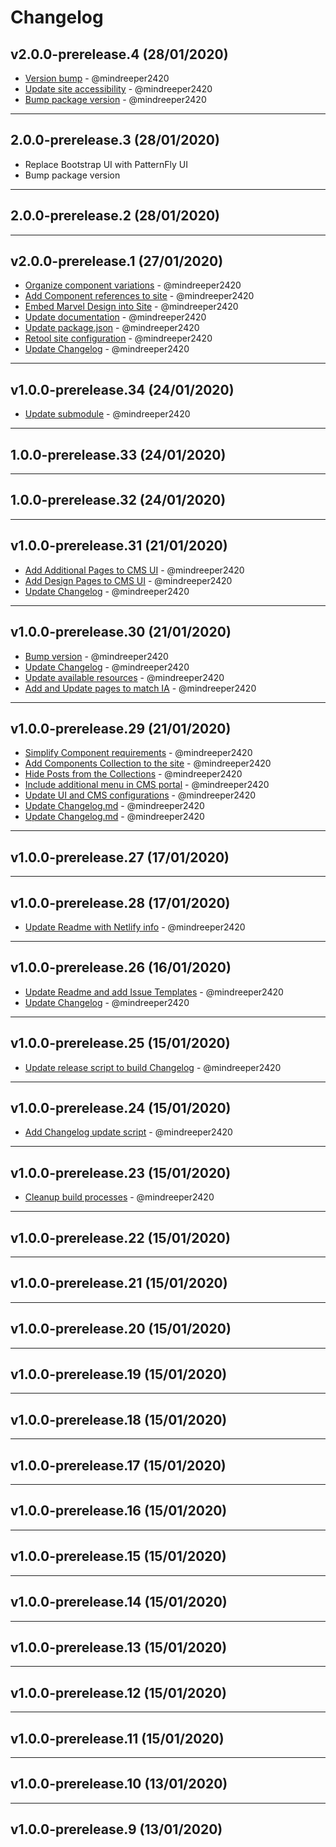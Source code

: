 # Changelog

## v2.0.0-prerelease.4 (28/01/2020)
- [Version bump](https://github.com/mindreeper2420/rhddx/commit/2ec07735121fa30520c27f7db255df8c114f6cf1) - @mindreeper2420
- [Update site accessibility](https://github.com/mindreeper2420/rhddx/commit/e02be529356b9471990df759c303479bf13e9d9f) - @mindreeper2420
- [Bump package version](https://github.com/mindreeper2420/rhddx/commit/d608c2446ede00f22a6232cd816ec0254487fb20) - @mindreeper2420

---

## 2.0.0-prerelease.3 (28/01/2020)
- Replace Bootstrap UI with PatternFly UI
- Bump package version
---

## 2.0.0-prerelease.2 (28/01/2020)

---

## v2.0.0-prerelease.1 (27/01/2020)
- [Organize component variations](https://github.com/mindreeper2420/rhddx/commit/d972a4fe8d8443b433e156cd90f2f6378b4790e4) - @mindreeper2420
- [Add Component references to site](https://github.com/mindreeper2420/rhddx/commit/4832d533243c15c860696caa69d2bc1a33dbc3cd) - @mindreeper2420
- [Embed Marvel Design into Site](https://github.com/mindreeper2420/rhddx/commit/e45da1b6f57872c0218d1bca5efafcdef98badca) - @mindreeper2420
- [Update documentation](https://github.com/mindreeper2420/rhddx/commit/bbab940dabb6c2378cd6cf219733356f55d44580) - @mindreeper2420
- [Update package.json](https://github.com/mindreeper2420/rhddx/commit/930b3fd3cd8f94374cf71ecb81441e28089a3856) - @mindreeper2420
- [Retool site configuration](https://github.com/mindreeper2420/rhddx/commit/4b2cab07a52270a5d07874fc914bc31554e2ad7b) - @mindreeper2420
- [Update Changelog](https://github.com/mindreeper2420/rhddx/commit/19359ed8bb04a5c2d9fc4890a2b7589c26bf1b7c) - @mindreeper2420

---

## v1.0.0-prerelease.34 (24/01/2020)
- [Update submodule](https://github.com/mindreeper2420/rhddx/commit/30614d2f848537b3b5a00758053313d4a0122bbf) - @mindreeper2420

---

## 1.0.0-prerelease.33 (24/01/2020)

---

## 1.0.0-prerelease.32 (24/01/2020)

---

## v1.0.0-prerelease.31 (21/01/2020)
- [Add Additional Pages to CMS UI](https://github.com/mindreeper2420/rhddx/commit/b182fd099a6994f8152dd69254e280545289e973) - @mindreeper2420
- [Add Design Pages to CMS UI](https://github.com/mindreeper2420/rhddx/commit/1a5ecb9619ab8d0932b523e9c199a173f8e11b80) - @mindreeper2420
- [Update Changelog](https://github.com/mindreeper2420/rhddx/commit/37ca2fe56a588f9ff34a6d0b9a86090af69857d6) - @mindreeper2420

---

## v1.0.0-prerelease.30 (21/01/2020)
- [Bump version](https://github.com/mindreeper2420/rhddx/commit/944047bb748e2a27c89b6bad6c96bdfc0686a9a3) - @mindreeper2420
- [Update Changelog](https://github.com/mindreeper2420/rhddx/commit/f7238b9f1643b69244b1f2e11993ae4cac410ebc) - @mindreeper2420
- [Update available resources](https://github.com/mindreeper2420/rhddx/commit/8c4ca4ae84ddc18978799bcb99bf7cc161b38429) - @mindreeper2420
- [Add and Update pages to match IA](https://github.com/mindreeper2420/rhddx/commit/7f027c1eceebd6137073b01beb5e4267064e653e) - @mindreeper2420

---

## v1.0.0-prerelease.29 (21/01/2020)
- [Simplify Component requirements](https://github.com/mindreeper2420/rhddx/commit/f259cf22e3e5ee6510a265a1355d9ae28e208b8f) - @mindreeper2420
- [Add Components Collection to the site](https://github.com/mindreeper2420/rhddx/commit/f7943075c309087aa280d19640006698c3643d6f) - @mindreeper2420
- [Hide Posts from the Collections](https://github.com/mindreeper2420/rhddx/commit/9a6e42e31874cdd00405cbf790f230f4b759fb03) - @mindreeper2420
- [Include additional menu in CMS portal](https://github.com/mindreeper2420/rhddx/commit/7ef9501a092d2034715ec0f2ed524ca1d1f053f1) - @mindreeper2420
- [Update UI and CMS configurations](https://github.com/mindreeper2420/rhddx/commit/9198b456332c2fe474bb7574549a6aeb998311e9) - @mindreeper2420
- [Update Changelog.md](https://github.com/mindreeper2420/rhddx/commit/f258c33c4f20516634539f18bc0d11d7dd2f2638) - @mindreeper2420
- [Update Changelog.md](https://github.com/mindreeper2420/rhddx/commit/80e8c8db764dcbcc905057d35f74ac8e2a8128d8) - @mindreeper2420

---

## v1.0.0-prerelease.27 (17/01/2020)

---

## v1.0.0-prerelease.28 (17/01/2020)
- [Update Readme with Netlify info](https://github.com/mindreeper2420/rhddx/commit/43a552b80a35b265d8aa722270e100d26025bdc8) - @mindreeper2420

---

## v1.0.0-prerelease.26 (16/01/2020)
- [Update Readme and add Issue Templates](https://github.com/mindreeper2420/rhddx/commit/aca07f8381f6dbed5d24f6bb2caeda8c547b2bdf) - @mindreeper2420
- [Update Changelog](https://github.com/mindreeper2420/rhddx/commit/1a9c154b56da2e7f0223bc459ca95fed4fdd2f96) - @mindreeper2420

---

## v1.0.0-prerelease.25 (15/01/2020)
- [Update release script to build Changelog](https://github.com/mindreeper2420/rhddx/commit/40b6ae664968608ce569ec7539235f6c7aa021e3) - @mindreeper2420

---

## v1.0.0-prerelease.24 (15/01/2020)
- [Add Changelog update script](https://github.com/mindreeper2420/rhddx/commit/aeed7d88f011e2f9af1432749fa4e9a4b6f0d565) - @mindreeper2420

---

## v1.0.0-prerelease.23 (15/01/2020)
- [Cleanup build processes](https://github.com/mindreeper2420/rhddx/commit/4a92b573790c9c8cacbd3944715768c1729dfb5d) - @mindreeper2420

---

## v1.0.0-prerelease.22 (15/01/2020)

---

## v1.0.0-prerelease.21 (15/01/2020)

---

## v1.0.0-prerelease.20 (15/01/2020)

---

## v1.0.0-prerelease.19 (15/01/2020)

---

## v1.0.0-prerelease.18 (15/01/2020)

---

## v1.0.0-prerelease.17 (15/01/2020)

---

## v1.0.0-prerelease.16 (15/01/2020)

---

## v1.0.0-prerelease.15 (15/01/2020)

---

## v1.0.0-prerelease.14 (15/01/2020)

---

## v1.0.0-prerelease.13 (15/01/2020)

---

## v1.0.0-prerelease.12 (15/01/2020)

---

## v1.0.0-prerelease.11 (15/01/2020)

---

## v1.0.0-prerelease.10 (13/01/2020)

---

## v1.0.0-prerelease.9 (13/01/2020)
